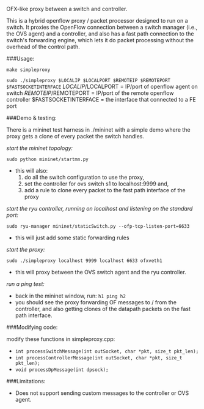 OFX-like proxy between a switch and controller.

This is a hybrid openflow proxy / packet processor designed to run on a switch. It proxies the OpenFlow connection between a switch manager (i.e., the OVS agent) and a controller, and also has a fast path connection to the switch's forwarding engine, which lets it do packet processing without the overhead of the control path. 

###Usage: 

```make simpleproxy```

```sudo ./simpleproxy $LOCALIP $LOCALPORT $REMOTEIP $REMOTEPORT $FASTSOCKETINTERFACE```
$LOCALIP/$LOCALPORT = IP/port of openflow agent on switch
$REMOTEIP/$REMOTEPORT = IP/port of the remote openflow controller
$FASTSOCKETINTERFACE = the interface that connected to a FE port

###Demo & testing: 

There is a mininet test harness in ./mininet with a simple demo where the proxy gets a clone of every packet the switch handles. 

*start the mininet topology:*

```sudo python mininet/startmn.py```
- this will also: 
  1. do all the switch configuration to use the proxy, 
  2. set the controller for ovs switch s1 to localhost:9999 and,
  3. add a rule to clone every packet to the fast path interface of the proxy

*start the ryu controller, running on localhost and listening on the standard port:*

```sudo ryu-manager mininet/staticSwitch.py --ofp-tcp-listen-port=6633```
- this will just add some static forwarding rules

*start the proxy:*

```sudo ./simpleproxy localhost 9999 localhost 6633 ofxveth1```
- this will proxy between the OVS switch agent and the ryu controller. 

*run a ping test:*
- back in the mininet window, run: 
```h1 ping h2```
- you should see the proxy forwarding OF messages to / from the controller, and also getting clones of the datapath packets on the fast path interface. 


###Modifying code: 

modify these functions in simpleproxy.cpp:

- ```int processSwitchMessage(int outSocket, char *pkt, size_t pkt_len);```
- ```int processControllerMessage(int outSocket, char *pkt, size_t pkt_len);```
- ```void processDpMessage(int dpsock);```


###Limitations: 

- Does not support sending custom messages to the controller or OVS agent.

